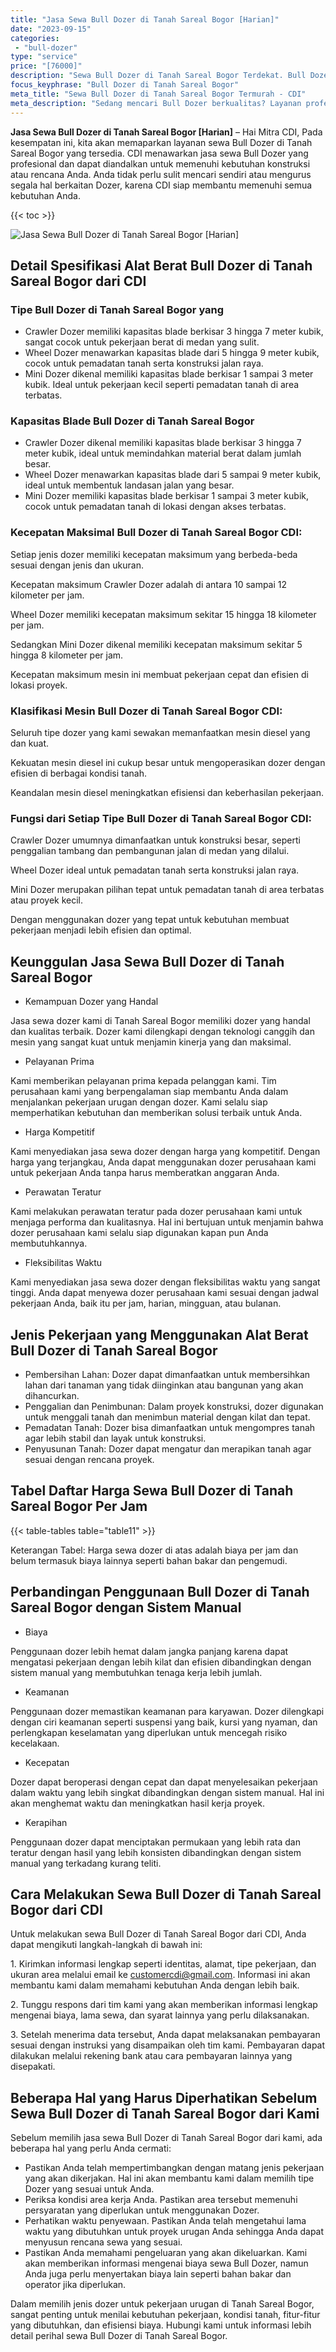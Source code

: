 ```yaml
---
title: "Jasa Sewa Bull Dozer di Tanah Sareal Bogor [Harian]"
date: "2023-09-15"
categories:
 - "bull-dozer"
type: "service"
price: "[76000]"
description: "Sewa Bull Dozer di Tanah Sareal Bogor Terdekat. Bull Dozer ini menjadi solusi utama dalam proyek pembangunan sebagai alat berat handal dan andal. Hubungi kami untuk informasi lebih detail."
focus_keyphrase: "Bull Dozer di Tanah Sareal Bogor"
meta_title: "Sewa Bull Dozer di Tanah Sareal Bogor Termurah - CDI"
meta_description: "Sedang mencari Bull Dozer berkualitas? Layanan profesional kami siap melayani dengan solusi optimal. Klik untuk info lebih lanjut."
---
```


**Jasa Sewa Bull Dozer di Tanah Sareal Bogor [Harian]** – Hai Mitra CDI, Pada kesempatan ini, kita akan memaparkan layanan sewa Bull Dozer di Tanah Sareal Bogor yang tersedia. CDI menawarkan jasa sewa Bull Dozer yang profesional dan dapat diandalkan untuk memenuhi kebutuhan konstruksi atau rencana Anda. Anda tidak perlu sulit mencari sendiri atau mengurus segala hal berkaitan Dozer, karena CDI siap membantu memenuhi semua kebutuhan Anda.

{{< toc >}}

![Jasa Sewa Bull Dozer di Tanah Sareal Bogor [Harian]](/images/bull-dozer/bull-dozer-30.jpg)

## Detail Spesifikasi Alat Berat Bull Dozer di Tanah Sareal Bogor dari CDI

### Tipe Bull Dozer di Tanah Sareal Bogor yang

*   Crawler Dozer memiliki kapasitas blade berkisar 3 hingga 7 meter kubik, sangat cocok untuk pekerjaan berat di medan yang sulit.
*   Wheel Dozer menawarkan kapasitas blade dari 5 hingga 9 meter kubik, cocok untuk pemadatan tanah serta konstruksi jalan raya.
*   Mini Dozer dikenal memiliki kapasitas blade berkisar 1 sampai 3 meter kubik. Ideal untuk pekerjaan kecil seperti pemadatan tanah di area terbatas.

### Kapasitas Blade Bull Dozer di Tanah Sareal Bogor

*   Crawler Dozer dikenal memiliki kapasitas blade berkisar 3 hingga 7 meter kubik, ideal untuk memindahkan material berat dalam jumlah besar.
*   Wheel Dozer menawarkan kapasitas blade dari 5 sampai 9 meter kubik, ideal untuk membentuk landasan jalan yang besar.
*   Mini Dozer memiliki kapasitas blade berkisar 1 sampai 3 meter kubik, cocok untuk pemadatan tanah di lokasi dengan akses terbatas.

### Kecepatan Maksimal Bull Dozer di Tanah Sareal Bogor CDI:

Setiap jenis dozer memiliki kecepatan maksimum yang berbeda-beda sesuai dengan jenis dan ukuran.

Kecepatan maksimum Crawler Dozer adalah di antara 10 sampai 12 kilometer per jam.

Wheel Dozer memiliki kecepatan maksimum sekitar 15 hingga 18 kilometer per jam.

Sedangkan Mini Dozer dikenal memiliki kecepatan maksimum sekitar 5 hingga 8 kilometer per jam.

Kecepatan maksimum mesin ini membuat pekerjaan cepat dan efisien di lokasi proyek.

### Klasifikasi Mesin Bull Dozer di Tanah Sareal Bogor CDI:

Seluruh tipe dozer yang kami sewakan memanfaatkan mesin diesel yang dan kuat.

Kekuatan mesin diesel ini cukup besar untuk mengoperasikan dozer dengan efisien di berbagai kondisi tanah.

Keandalan mesin diesel meningkatkan efisiensi dan keberhasilan pekerjaan.

### Fungsi dari Setiap Tipe Bull Dozer di Tanah Sareal Bogor CDI:

Crawler Dozer umumnya dimanfaatkan untuk konstruksi besar, seperti penggalian tambang dan pembangunan jalan di medan yang dilalui.

Wheel Dozer ideal untuk pemadatan tanah serta konstruksi jalan raya.

Mini Dozer merupakan pilihan tepat untuk pemadatan tanah di area terbatas atau proyek kecil.

Dengan menggunakan dozer yang tepat untuk kebutuhan membuat pekerjaan menjadi lebih efisien dan optimal.

## Keunggulan Jasa Sewa Bull Dozer di Tanah Sareal Bogor

*   Kemampuan Dozer yang Handal

Jasa sewa dozer kami di Tanah Sareal Bogor memiliki dozer yang handal dan kualitas terbaik. Dozer kami dilengkapi dengan teknologi canggih dan mesin yang sangat kuat untuk menjamin kinerja yang dan maksimal.
*   Pelayanan Prima

Kami memberikan pelayanan prima kepada pelanggan kami. Tim perusahaan kami yang berpengalaman siap membantu Anda dalam menjalankan pekerjaan urugan dengan dozer. Kami selalu siap memperhatikan kebutuhan dan memberikan solusi terbaik untuk Anda.
*   Harga Kompetitif

Kami menyediakan jasa sewa dozer dengan harga yang kompetitif. Dengan harga yang terjangkau, Anda dapat menggunakan dozer perusahaan kami untuk pekerjaan Anda tanpa harus memberatkan anggaran Anda.
*   Perawatan Teratur

Kami melakukan perawatan teratur pada dozer perusahaan kami untuk menjaga performa dan kualitasnya. Hal ini bertujuan untuk menjamin bahwa dozer perusahaan kami selalu siap digunakan kapan pun Anda membutuhkannya.
*   Fleksibilitas Waktu

Kami menyediakan jasa sewa dozer dengan fleksibilitas waktu yang sangat tinggi. Anda dapat menyewa dozer perusahaan kami sesuai dengan jadwal pekerjaan Anda, baik itu per jam, harian, mingguan, atau bulanan.

## Jenis Pekerjaan yang Menggunakan Alat Berat Bull Dozer di Tanah Sareal Bogor

*   Pembersihan Lahan: Dozer dapat dimanfaatkan untuk membersihkan lahan dari tanaman yang tidak diinginkan atau bangunan yang akan dihancurkan.
*   Penggalian dan Penimbunan: Dalam proyek konstruksi, dozer digunakan untuk menggali tanah dan menimbun material dengan kilat dan tepat.
*   Pemadatan Tanah: Dozer bisa dimanfaatkan untuk mengompres tanah agar lebih stabil dan layak untuk konstruksi.
*   Penyusunan Tanah: Dozer dapat mengatur dan merapikan tanah agar sesuai dengan rencana proyek.

## Tabel Daftar Harga Sewa Bull Dozer di Tanah Sareal Bogor Per Jam

{{< table-tables table="table11" >}}

Keterangan Tabel: Harga sewa dozer di atas adalah biaya per jam dan belum termasuk biaya lainnya seperti bahan bakar dan pengemudi.

## Perbandingan Penggunaan Bull Dozer di Tanah Sareal Bogor dengan Sistem Manual

*   Biaya

Penggunaan dozer lebih hemat dalam jangka panjang karena dapat mengatasi pekerjaan dengan lebih kilat dan efisien dibandingkan dengan sistem manual yang membutuhkan tenaga kerja lebih jumlah.
*   Keamanan

Penggunaan dozer memastikan keamanan para karyawan. Dozer dilengkapi dengan ciri keamanan seperti suspensi yang baik, kursi yang nyaman, dan perlengkapan keselamatan yang diperlukan untuk mencegah risiko kecelakaan.
*   Kecepatan

Dozer dapat beroperasi dengan cepat dan dapat menyelesaikan pekerjaan dalam waktu yang lebih singkat dibandingkan dengan sistem manual. Hal ini akan menghemat waktu dan meningkatkan hasil kerja proyek.
*   Kerapihan

Penggunaan dozer dapat menciptakan permukaan yang lebih rata dan teratur dengan hasil yang lebih konsisten dibandingkan dengan sistem manual yang terkadang kurang teliti.

## Cara Melakukan Sewa Bull Dozer di Tanah Sareal Bogor dari CDI

Untuk melakukan sewa Bull Dozer di Tanah Sareal Bogor dari CDI, Anda dapat mengikuti langkah-langkah di bawah ini:

1\.  Kirimkan informasi lengkap seperti identitas, alamat, tipe pekerjaan, dan ukuran area melalui email ke customercdi@gmail.com. Informasi ini akan membantu kami dalam memahami kebutuhan Anda dengan lebih baik.

2\.  Tunggu respons dari tim kami yang akan memberikan informasi lengkap mengenai biaya, lama sewa, dan syarat lainnya yang perlu dilaksanakan.

3\.  Setelah menerima data tersebut, Anda dapat melaksanakan pembayaran sesuai dengan instruksi yang disampaikan oleh tim kami. Pembayaran dapat dilakukan melalui rekening bank atau cara pembayaran lainnya yang disepakati.

## Beberapa Hal yang Harus Diperhatikan Sebelum Sewa Bull Dozer di Tanah Sareal Bogor dari Kami

Sebelum memilih jasa sewa Bull Dozer di Tanah Sareal Bogor dari kami, ada beberapa hal yang perlu Anda cermati:

*   Pastikan Anda telah mempertimbangkan dengan matang jenis pekerjaan yang akan dikerjakan. Hal ini akan membantu kami dalam memilih tipe Dozer yang sesuai untuk Anda.
*   Periksa kondisi area kerja Anda. Pastikan area tersebut memenuhi persyaratan yang diperlukan untuk menggunakan Dozer.
*   Perhatikan waktu penyewaan. Pastikan Anda telah mengetahui lama waktu yang dibutuhkan untuk proyek urugan Anda sehingga Anda dapat menyusun rencana sewa yang sesuai.
*   Pastikan Anda memahami pengeluaran yang akan dikeluarkan. Kami akan memberikan informasi mengenai biaya sewa Bull Dozer, namun Anda juga perlu menyertakan biaya lain seperti bahan bakar dan operator jika diperlukan.

Dalam memilih jenis dozer untuk pekerjaan urugan di Tanah Sareal Bogor, sangat penting untuk menilai kebutuhan pekerjaan, kondisi tanah, fitur-fitur yang dibutuhkan, dan efisiensi biaya. Hubungi kami untuk informasi lebih detail perihal sewa Bull Dozer di Tanah Sareal Bogor.